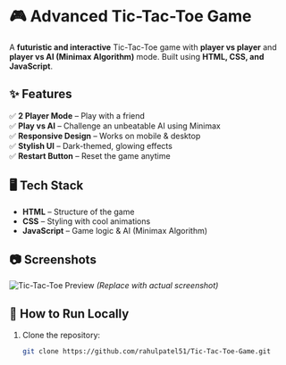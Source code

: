 # 🎮 Advanced Tic-Tac-Toe Game

A **futuristic and interactive** Tic-Tac-Toe game with **player vs player** and **player vs AI (Minimax Algorithm)** mode. Built using **HTML, CSS, and JavaScript**.

## ✨ Features
✅ **2 Player Mode** – Play with a friend  
✅ **Play vs AI** – Challenge an unbeatable AI using Minimax  
✅ **Responsive Design** – Works on mobile & desktop  
✅ **Stylish UI** – Dark-themed, glowing effects  
✅ **Restart Button** – Reset the game anytime  

## 🖥️ Tech Stack
- **HTML** – Structure of the game  
- **CSS** – Styling with cool animations  
- **JavaScript** – Game logic & AI (Minimax Algorithm)  

## 📷 Screenshots
![Tic-Tac-Toe Preview](file:///D:/Web_Project/Tik%20Tac%20Toe%20Game/Img.png) *(Replace with actual screenshot)*

## 🚀 How to Run Locally
1. Clone the repository:
   ```sh
   git clone https://github.com/rahulpatel51/Tic-Tac-Toe-Game.git
